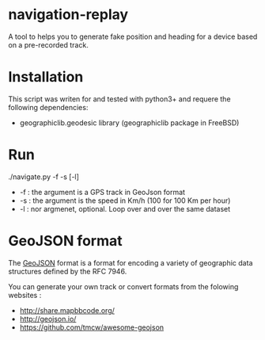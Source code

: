 # navigation-replay

A tool to helps you to generate fake position and heading for a device based on a pre-recorded track.

# Installation

This script was writen for and tested with python3+ and requere the following dependencies:

* geographiclib.geodesic library (geographiclib package in FreeBSD)

# Run

  ./navigate.py -f <GeoJSON-file> -s <speed-in-kmph> [-l]

* -f : the argument is a GPS track in GeoJson format
* -s : the argument is the speed in Km/h (100 for 100 Km per hour)
* -l : nor argmenet, optional. Loop over and over the same dataset 

# GeoJSON format

The [GeoJSON](https://en.wikipedia.org/wiki/GeoJSON) format is a format for encoding a variety of geographic data structures defined by the RFC 7946.

You can generate your own track or convert formats from the folowing websites :

* http://share.mapbbcode.org/
* http://geojson.io/
* https://github.com/tmcw/awesome-geojson
